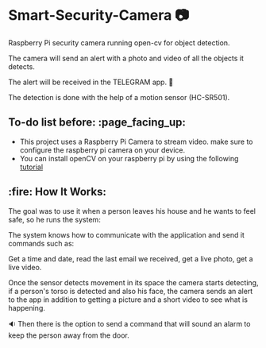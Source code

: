 # Smart-Security-Camera :camera:

Raspberry Pi security camera running open-cv for object detection.

The camera will send an alert with a photo and video of all the objects it detects.

The alert will be received in the TELEGRAM app. :iphone:

The detection is done with the help of a motion sensor (HC-SR501).

<h2> To-do list before: :page_facing_up: </h2>

<ul>

<li> This project uses a Raspberry Pi Camera to stream video. make sure to configure the raspberry pi camera on your device.</li>

<li> You can install openCV on your raspberry pi by using the following <a href="https://www.pyimagesearch.com/2016/04/18/install-guide-raspberry-pi-3-raspbian-jessie-opencv-3/">tutorial</a></li>

</ul>

<h2>:fire: How It Works:</h2> 

The goal was to use it when a person leaves his house and he wants to feel safe, so he runs the system:

The system knows how to communicate with the application and send it commands such as:

Get a time and date, read the last email we received, get a live photo, get a live video.

Once the sensor detects movement in its space the camera starts detecting, if a person's torso is detected and also his face, the camera sends an alert to the app in addition to getting a picture and a short video to see what is happening.

:sound:
Then there is the option to send a command that will sound an alarm to keep the person away from the door.
